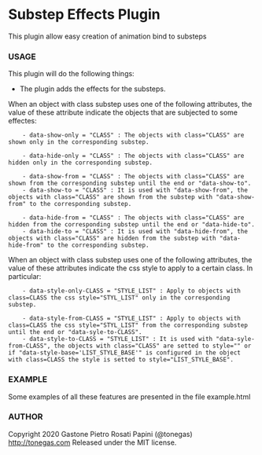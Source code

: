 Substep Effects Plugin
===============

This plugin allow easy creation of animation bind to substeps

### USAGE

This plugin will do the following things:

- The plugin adds the effects for the substeps. 
        
When an object with class substep uses one of the following attributes, the value of these attribute indicate the objects that are subjected to some effectes:
        
        - data-show-only = "CLASS" : The objects with class="CLASS" are shown only in the corresponding substep.
        
        - data-hide-only = "CLASS" : The objects with class="CLASS" are hidden only in the corresponding substep.
        
        - data-show-from = "CLASS" : The objects with class="CLASS" are shown from the corresponding substep until the end or "data-show-to".
        - data-show-to = "CLASS" : It is used with "data-show-from", the objects with class="CLASS" are shown from the substep with "data-show-from" to the corresponding substep.

        - data-hide-from = "CLASS" : The objects with class="CLASS" are hidden from the corresponding substep until the end or "data-hide-to".
        - data-hide-to = "CLASS" : It is used with "data-hide-from", the objects with class="CLASS" are hidden from the substep with "data-hide-from" to the corresponding substep. 

When an object with class substep uses one of the following attributes, the value of these attributes indicate the css style to apply to a certain class. In particular:

        - data-style-only-CLASS = "STYLE_LIST" : Apply to objects with class=CLASS the css style="STYL_LIST" only in the corresponding substep.

        - data-style-from-CLASS = "STYLE_LIST" : Apply to objects with class=CLASS the css style="STYL_LIST" from the corresponding substep until the end or "data-syle-to-CLASS".
        - data-style-to-CLASS = "STYLE_LIST" : It is used with "data-syle-from-CLASS", the objects with class="CLASS" are setted to style="" or if "data-style-base='LIST_STYLE_BASE'" is configured in the object with class=CLASS the style is setted to style="LIST_STYLE_BASE".

### EXAMPLE

Some examples of all these features are presented in the file example.html

### AUTHOR

Copyright 2020 Gastone Pietro Rosati Papini (@tonegas)
http://tonegas.com
Released under the MIT license.


